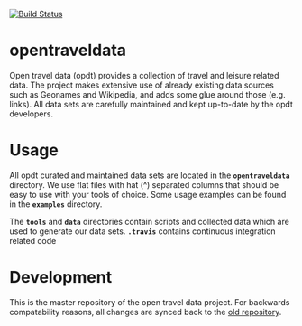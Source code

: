 [![Build Status](https://travis-ci.org/opentraveldata/opentraveldata.svg?branch=master)](https://travis-ci.org/opentraveldata/opentraveldata)

opentraveldata
==============
Open travel data (opdt) provides a collection of travel and leisure related data. The project
makes extensive use of already existing data sources such as Geonames and Wikipedia, and adds
some glue around those (e.g. links). All data sets are carefully maintained and kept up-to-date
by the opdt developers.


Usage
======
All opdt curated and maintained data sets are located in the **`opentraveldata`** directory. We use
flat files with hat (^) separated columns that should be easy to use with your tools of
choice. Some usage examples can be found in the **`examples`** directory.

The **`tools`** and **`data`** directories contain scripts and collected data which are used to
generate our data sets. **`.travis`** contains continuous integration related code


Development
============
This is the master repository of the open travel data project. For backwards
compatability reasons, all changes are synced back to the
[old repository](https://github.com/opentraveldata/optd).
